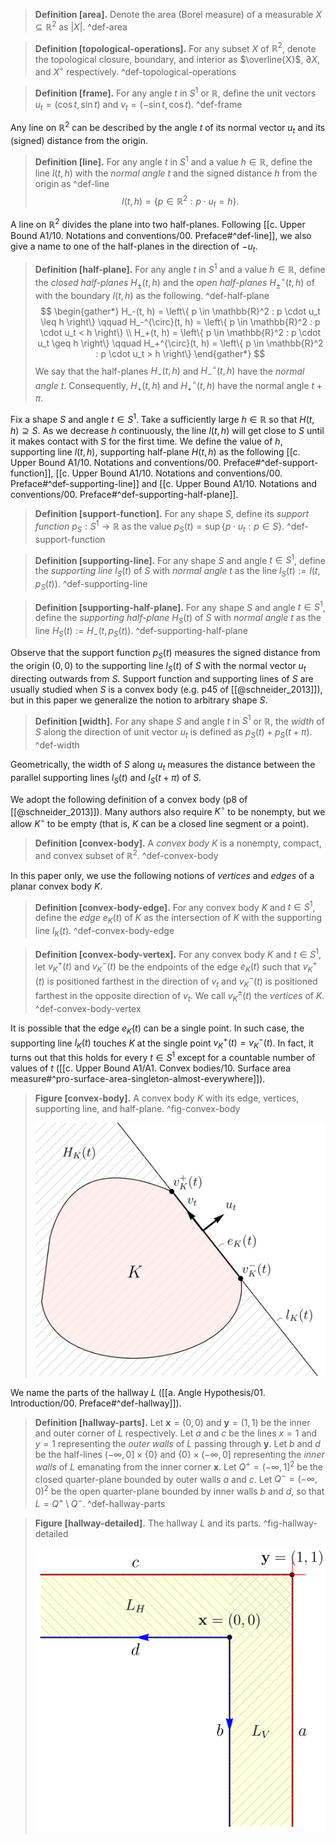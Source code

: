 > __Definition [area].__ Denote the area (Borel measure) of a measurable $X \subseteq \mathbb{R}^2$ as $|X|$. ^def-area

> __Definition [topological-operations].__  For any subset $X$ of $\mathbb{R}^2$, denote the topological closure, boundary, and interior as $\overline{X}$, $\partial X$, and $X^\circ$ respectively. ^def-topological-operations

> __Definition [frame].__ For any angle $t$ in $S^1$ or $\mathbb{R}$, define the unit vectors $u_t = \left( \cos t, \sin t \right)$ and $v_t = \left( -\sin t,\cos t \right)$. ^def-frame

Any line on $\mathbb{R}^2$ can be described by the angle $t$ of its normal vector $u_t$ and its (signed) distance from the origin.

> __Definition [line].__ For any angle $t$ in $S^1$ and a value $h \in \mathbb{R}$, define the line $l(t, h)$ with the _normal angle_ $t$ and the signed distance $h$ from the origin as ^def-line
$$
l(t, h) = \left\{ p \in \mathbb{R}^2 : p \cdot u_t = h \right\}.
$$

A line on $\mathbb{R}^2$ divides the plane into two half-planes. Following [[c. Upper Bound A1/10. Notations and conventions/00. Preface#^def-line]], we also give a name to one of the half-planes in the direction of $-u_t$.

> __Definition [half-plane].__ For any angle $t$ in $S^1$ and a value $h \in \mathbb{R}$, define the _closed half-planes_ $H_{\pm}(t, h)$ and the _open half-planes_ $H_{\pm}^\circ(t, h)$ of with the boundary $l(t, h)$ as the following. ^def-half-plane
$$
\begin{gather*}
H_-(t, h) = \left\{ p \in \mathbb{R}^2 : p \cdot u_t \leq h \right\} \qquad H_-^{\circ}(t, h) = \left\{ p \in \mathbb{R}^2 : p \cdot u_t < h \right\} \\
H_+(t, h) = \left\{ p \in \mathbb{R}^2 : p \cdot u_t \geq h \right\} \qquad H_+^{\circ}(t, h) = \left\{ p \in \mathbb{R}^2 : p \cdot u_t > h \right\}
\end{gather*}
$$
> We say that the half-planes $H_{-}(t, h)$ and $H_{-}^{\circ}(t, h)$ have the _normal angle_ $t$. Consequently, $H_+(t, h)$ and $H_+^{\circ}(t, h)$ have the normal angle $t + \pi$.

Fix a shape $S$ and angle $t \in S^1$. Take a sufficiently large $h \in \mathbb{R}$ so that $H(t, h) \supseteq S$. As we decrease $h$ continuously, the line $l(t, h)$ will get close to $S$ until it makes contact with $S$ for the first time. We define the value of $h$, supporting line $l(t, h)$, supporting half-plane $H(t, h)$ as the following [[c. Upper Bound A1/10. Notations and conventions/00. Preface#^def-support-function]], [[c. Upper Bound A1/10. Notations and conventions/00. Preface#^def-supporting-line]] and [[c. Upper Bound A1/10. Notations and conventions/00. Preface#^def-supporting-half-plane]].

> __Definition [support-function].__ For any shape $S$, define its _support function_ $p_S : S^1 \to \mathbb{R}$ as the value $p_S(t) = \sup \left\{ p \cdot u_t : p \in S \right\}$. ^def-support-function

> __Definition [supporting-line].__ For any shape $S$ and angle $t \in S^1$, define the _supporting line_ $l_S(t)$ of $S$ with _normal angle_ $t$ as the line $l_S(t) := l(t, p_S(t))$. ^def-supporting-line

> __Definition [supporting-half-plane].__ For any shape $S$ and angle $t \in S^1$, define the _supporting half-plane_ $H_S(t)$ of $S$ with _normal angle_ $t$ as the line $H_S(t) := H_-(t, p_S(t))$. ^def-supporting-half-plane

Observe that the support function $p_S(t)$ measures the signed distance from the origin $(0, 0)$ to the supporting line $l_S(t)$ of $S$ with the normal vector $u_t$ directing outwards from $S$. Support function and supporting lines of $S$ are usually studied when $S$ is a convex body (e.g. p45 of [[@schneider_2013]]), but in this paper we generalize the notion to arbitrary shape $S$.

> __Definition [width].__ For any shape $S$ and angle $t$ in $S^1$ or $\mathbb{R}$, the _width_ of $S$ along the direction of unit vector $u_t$ is defined as $p_S(t) + p_S(t + \pi)$. ^def-width

Geometrically, the width of $S$ along $u_t$ measures the distance between the parallel supporting lines $l_S(t)$ and $l_S(t + \pi)$ of $S$.

We adopt the following definition of a convex body (p8 of [[@schneider_2013]]). Many authors also require $K^\circ$ to be nonempty, but we allow $K^\circ$ to be empty (that is, $K$ can be a closed line segment or a point).

> __Definition [convex-body].__ A _convex body_ $K$ is a nonempty, compact, and convex subset of $\mathbb{R}^2$. ^def-convex-body

In this paper only, we use the following notions of _vertices_ and _edges_ of a planar convex body $K$.

> __Definition [convex-body-edge].__ For any convex body $K$ and $t \in S^1$, define the _edge_ $e_K(t)$ of $K$ as the intersection of $K$ with the supporting line $l_K(t)$. ^def-convex-body-edge

> __Definition [convex-body-vertex].__ For any convex body $K$ and $t \in S^1$, let $v_K^+(t)$ and $v_K^-(t)$ be the endpoints of the edge $e_K(t)$ such that $v_K^+(t)$ is positioned farthest in the direction of $v_t$ and $v_K^-(t)$ is positioned farthest in the opposite direction of $v_t$. We call $v_K^{\pm}(t)$ the _vertices_ of $K$. ^def-convex-body-vertex

It is possible that the edge $e_K(t)$ can be a single point. In such case, the supporting line $l_K(t)$ touches $K$ at the single point $v_K^+(t) = v_K^-(t)$. In fact, it turns out that this holds for every $t \in S^1$ except for a countable number of values of $t$ ([[c. Upper Bound A1/A1. Convex bodies/10. Surface area measure#^pro-surface-area-singleton-almost-everywhere]]).

> __Figure [convex-body].__ A convex body $K$ with its edge, vertices, supporting line, and half-plane. ^fig-convex-body
> 
> ![50%](images/convex-body.svg)

We name the parts of the hallway $L$ ([[a. Angle Hypothesis/01. Introduction/00. Preface#^def-hallway]]).

> __Definition [hallway-parts].__ Let $\mathbf{x} = (0, 0)$ and $\mathbf{y} = (1, 1)$ be the inner and outer corner of $L$ respectively. Let $a$ and $c$ be the lines $x=1$ and $y=1$ representing the _outer walls_ of $L$ passing through $\mathbf{y}$. Let $b$ and $d$ be the half-lines $(-\infty, 0] \times \left\{ 0 \right\}$ and $\left\{ 0 \right\} \times (-\infty, 0]$ representing the _inner walls_ of $L$ emanating from the inner corner $\mathbf{x}$. Let $Q^+ = (-\infty, 1]^2$ be the closed quarter-plane bounded by outer walls $a$ and $c$. Let $Q^- = (-\infty, 0)^2$ be the open quarter-plane bounded by inner walls $b$ and $d$, so that $L = Q^+ \setminus Q^-$. ^def-hallway-parts

> __Figure [hallway-detailed].__ The hallway $L$ and its parts. ^fig-hallway-detailed
> 
> ![40%](images/hallway-detailed.svg)
